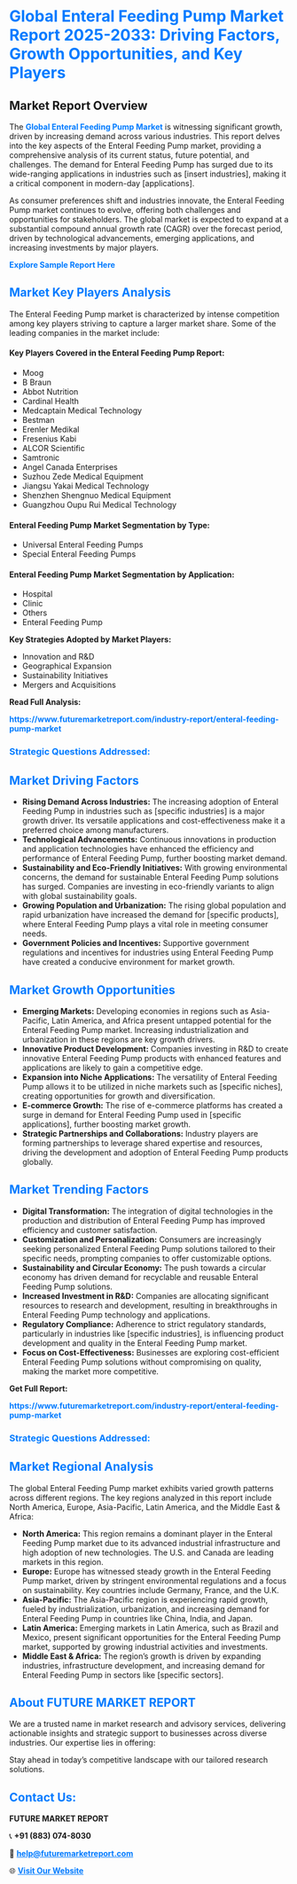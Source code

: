 <h1 style="color: #007BFF;">Global Enteral Feeding Pump Market Report 2025-2033: Driving Factors, Growth Opportunities, and Key Players</h1>

<section id="overview">
<h2>Market Report Overview</h2>
<p>The <a href="https://www.futuremarketreport.com/industry-report/enteral-feeding-pump-market" style="color: #007BFF; text-decoration: none;"><strong>Global Enteral Feeding Pump Market</strong></a> is witnessing significant growth, driven by increasing demand across various industries. This report delves into the key aspects of the Enteral Feeding Pump market, providing a comprehensive analysis of its current status, future potential, and challenges. The demand for Enteral Feeding Pump has surged due to its wide-ranging applications in industries such as [insert industries], making it a critical component in modern-day [applications].</p>
<p>As consumer preferences shift and industries innovate, the Enteral Feeding Pump market continues to evolve, offering both challenges and opportunities for stakeholders. The global market is expected to expand at a substantial compound annual growth rate (CAGR) over the forecast period, driven by technological advancements, emerging applications, and increasing investments by major players.</p>
</section>

<section id="overview">
<p><a href="https://www.futuremarketreport.com/request-sample/reportId=123939" style="color: #007BFF; text-decoration: none;"><strong>Explore Sample Report Here</strong></a></p>
</section>

<section id="key-players">
<h2 style="color: #007BFF;">Market Key Players Analysis</h2>
<p>The Enteral Feeding Pump market is characterized by intense competition among key players striving to capture a larger market share. Some of the leading companies in the market include:</p>
<h4>Key Players Covered in the Enteral Feeding Pump Report:</h4>
<ul><li>Moog</li><li>B Braun</li><li>Abbot Nutrition</li><li>Cardinal Health</li><li>Medcaptain Medical Technology</li><li>Bestman</li><li>Erenler Medikal</li><li>Fresenius Kabi</li><li>ALCOR Scientific</li><li>Samtronic</li><li>Angel Canada Enterprises</li><li>Suzhou Zede Medical Equipment</li><li>Jiangsu Yakai Medical Technology</li><li>Shenzhen Shengnuo Medical Equipment</li><li>Guangzhou Oupu Rui Medical Technology</li></ul>
<h4>Enteral Feeding Pump Market Segmentation by Type:</h4>
<ul><li>Universal Enteral Feeding Pumps</li><li>Special Enteral Feeding Pumps</li></ul>

<h4>Enteral Feeding Pump Market Segmentation by Application:</h4>
<ul><li>Hospital</li><li>Clinic</li><li>Others</li><li>Enteral Feeding Pump</li></ul>
<p><strong>Key Strategies Adopted by Market Players:</strong></p>
<ul>
<li>Innovation and R&D</li>
<li>Geographical Expansion</li>
<li>Sustainability Initiatives</li>
<li>Mergers and Acquisitions</li>
</ul>
</section>

<section>
<p><strong>Read Full Analysis: </strong></p><a href="https://www.futuremarketreport.com/industry-report/enteral-feeding-pump-market" style="color: #007BFF; text-decoration: none;"><strong>https://www.futuremarketreport.com/industry-report/enteral-feeding-pump-market</strong></a>
<h3 style="color: #007BFF;">Strategic Questions Addressed:</h3>
</section>

<section id="driving-factors">
<h2 style="color: #007BFF;">Market Driving Factors</h2>
<ul>
<li><strong>Rising Demand Across Industries:</strong> The increasing adoption of Enteral Feeding Pump in industries such as [specific industries] is a major growth driver. Its versatile applications and cost-effectiveness make it a preferred choice among manufacturers.</li>
<li><strong>Technological Advancements:</strong> Continuous innovations in production and application technologies have enhanced the efficiency and performance of Enteral Feeding Pump, further boosting market demand.</li>
<li><strong>Sustainability and Eco-Friendly Initiatives:</strong> With growing environmental concerns, the demand for sustainable Enteral Feeding Pump solutions has surged. Companies are investing in eco-friendly variants to align with global sustainability goals.</li>
<li><strong>Growing Population and Urbanization:</strong> The rising global population and rapid urbanization have increased the demand for [specific products], where Enteral Feeding Pump plays a vital role in meeting consumer needs.</li>
<li><strong>Government Policies and Incentives:</strong> Supportive government regulations and incentives for industries using Enteral Feeding Pump have created a conducive environment for market growth.</li>
</ul>
</section>

<section id="growth-opportunities">
<h2 style="color: #007BFF;">Market Growth Opportunities</h2>
<ul>
<li><strong>Emerging Markets:</strong> Developing economies in regions such as Asia-Pacific, Latin America, and Africa present untapped potential for the Enteral Feeding Pump market. Increasing industrialization and urbanization in these regions are key growth drivers.</li>
<li><strong>Innovative Product Development:</strong> Companies investing in R&D to create innovative Enteral Feeding Pump products with enhanced features and applications are likely to gain a competitive edge.</li>
<li><strong>Expansion into Niche Applications:</strong> The versatility of Enteral Feeding Pump allows it to be utilized in niche markets such as [specific niches], creating opportunities for growth and diversification.</li>
<li><strong>E-commerce Growth:</strong> The rise of e-commerce platforms has created a surge in demand for Enteral Feeding Pump used in [specific applications], further boosting market growth.</li>
<li><strong>Strategic Partnerships and Collaborations:</strong> Industry players are forming partnerships to leverage shared expertise and resources, driving the development and adoption of Enteral Feeding Pump products globally.</li>
</ul>
</section>

<section id="trending-factors">
<h2 style="color: #007BFF;">Market Trending Factors</h2>
<ul>
<li><strong>Digital Transformation:</strong> The integration of digital technologies in the production and distribution of Enteral Feeding Pump has improved efficiency and customer satisfaction.</li>
<li><strong>Customization and Personalization:</strong> Consumers are increasingly seeking personalized Enteral Feeding Pump solutions tailored to their specific needs, prompting companies to offer customizable options.</li>
<li><strong>Sustainability and Circular Economy:</strong> The push towards a circular economy has driven demand for recyclable and reusable Enteral Feeding Pump solutions.</li>
<li><strong>Increased Investment in R&D:</strong> Companies are allocating significant resources to research and development, resulting in breakthroughs in Enteral Feeding Pump technology and applications.</li>
<li><strong>Regulatory Compliance:</strong> Adherence to strict regulatory standards, particularly in industries like [specific industries], is influencing product development and quality in the Enteral Feeding Pump market.</li>
<li><strong>Focus on Cost-Effectiveness:</strong> Businesses are exploring cost-efficient Enteral Feeding Pump solutions without compromising on quality, making the market more competitive.</li>
</ul>
</section>

<section>
<p><strong>Get Full Report: </strong></p><a href="https://www.futuremarketreport.com/industry-report/enteral-feeding-pump-market" style="color: #007BFF; text-decoration: none;"><strong>https://www.futuremarketreport.com/industry-report/enteral-feeding-pump-market</strong></a>
<h3 style="color: #007BFF;">Strategic Questions Addressed:</h3>
</section>


<section id="regional-analysis">
<h2 style="color: #007BFF;">Market Regional Analysis</h2>
<p>The global Enteral Feeding Pump market exhibits varied growth patterns across different regions. The key regions analyzed in this report include North America, Europe, Asia-Pacific, Latin America, and the Middle East & Africa:</p>
<ul>
<li><strong>North America:</strong> This region remains a dominant player in the Enteral Feeding Pump market due to its advanced industrial infrastructure and high adoption of new technologies. The U.S. and Canada are leading markets in this region.</li>
<li><strong>Europe:</strong> Europe has witnessed steady growth in the Enteral Feeding Pump market, driven by stringent environmental regulations and a focus on sustainability. Key countries include Germany, France, and the U.K.</li>
<li><strong>Asia-Pacific:</strong> The Asia-Pacific region is experiencing rapid growth, fueled by industrialization, urbanization, and increasing demand for Enteral Feeding Pump in countries like China, India, and Japan.</li>
<li><strong>Latin America:</strong> Emerging markets in Latin America, such as Brazil and Mexico, present significant opportunities for the Enteral Feeding Pump market, supported by growing industrial activities and investments.</li>
<li><strong>Middle East & Africa:</strong> The region’s growth is driven by expanding industries, infrastructure development, and increasing demand for Enteral Feeding Pump in sectors like [specific sectors].</li>
</ul>
</section>

<footer>
<h2 style="color: #007BFF;">About FUTURE MARKET REPORT</h2>
<p>We are a trusted name in market research and advisory services, delivering actionable insights and strategic support to businesses across diverse industries. Our expertise lies in offering:</p>

<p>Stay ahead in today’s competitive landscape with our tailored research solutions.</p>

<h2 style="color: #007BFF;">Contact Us:</h2>
<p><strong>FUTURE MARKET REPORT</strong></p>
<p>📞 <strong>+91 (883) 074-8030</strong></p>
<p>📧 <strong><a href="mailto:help@futuremarketreport.com" style="color: #007BFF;">help@futuremarketreport.com</a></strong></p>
<p>🌐 <strong><a href="https://www.futuremarketreport.com/" style="color: #007BFF;">Visit Our Website</a></strong></p>
</footer>